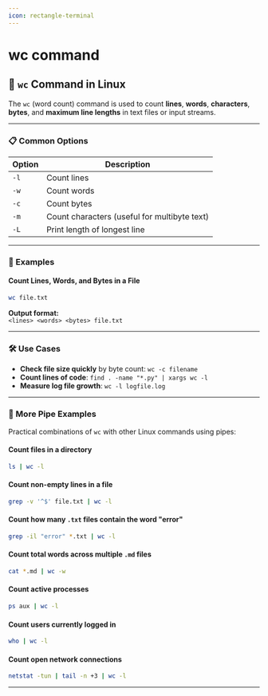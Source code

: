 ```yaml
---
icon: rectangle-terminal
---
```


# wc command

## 🔢 `wc` Command in Linux

The `wc` (word count) command is used to count **lines**, **words**, **characters**, **bytes**, and **maximum line lengths** in text files or input streams.

***

### 📋 Common Options

| Option | Description                                  |
| ------ | -------------------------------------------- |
| `-l`   | Count lines                                  |
| `-w`   | Count words                                  |
| `-c`   | Count bytes                                  |
| `-m`   | Count characters (useful for multibyte text) |
| `-L`   | Print length of longest line                 |

***

### 🧪 Examples

#### Count Lines, Words, and Bytes in a File

```bash
wc file.txt
```

**Output format:**\
`<lines> <words> <bytes> file.txt`

***

### 🛠 Use Cases

* **Check file size quickly** by byte count: `wc -c filename`
* **Count lines of code**: `find . -name "*.py" | xargs wc -l`
* **Measure log file growth**: `wc -l logfile.log`

***

### 🔗 More Pipe Examples

Practical combinations of `wc` with other Linux commands using pipes:

#### Count files in a directory

```bash
ls | wc -l
```

#### Count non-empty lines in a file

```bash
grep -v '^$' file.txt | wc -l
```

#### Count how many `.txt` files contain the word "error"

```bash
grep -il "error" *.txt | wc -l
```

#### Count total words across multiple `.md` files

```bash
cat *.md | wc -w
```

#### Count active processes

```bash
ps aux | wc -l
```

#### Count users currently logged in

```bash
who | wc -l
```

#### Count open network connections

```bash
netstat -tun | tail -n +3 | wc -l
```

***
